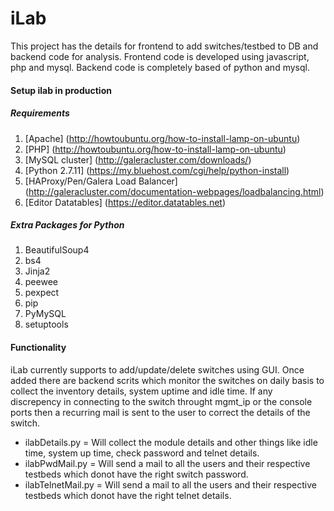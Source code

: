 # iLab

This project has the details for frontend to add switches/testbed to DB and backend code for analysis.
Frontend code is developed using javascript, php and mysql.
Backend code is completely based of python and mysql.

#### Setup ilab in production

##### Requirements
1. [Apache] (http://howtoubuntu.org/how-to-install-lamp-on-ubuntu)
2. [PHP] (http://howtoubuntu.org/how-to-install-lamp-on-ubuntu)
3. [MySQL cluster] (http://galeracluster.com/downloads/)
4. [Python 2.7.11] (https://my.bluehost.com/cgi/help/python-install)
5. [HAProxy/Pen/Galera Load Balancer] (http://galeracluster.com/documentation-webpages/loadbalancing.html)
6. [Editor Datatables] (https://editor.datatables.net)

##### Extra Packages for Python
1. BeautifulSoup4
2. bs4
3. Jinja2
5. peewee
6. pexpect
7. pip
8. PyMySQL
9. setuptools

#### Functionality

iLab currently supports to add/update/delete switches using GUI. Once added there are backend scrits which monitor the switches on daily basis to collect the inventory details, system uptime and idle time. If any discrepency in connecting to the switch throught mgmt_ip or the console ports then a recurring mail is sent to the user to correct the details of the switch.

- ilabDetails.py = Will collect the module details and other things like idle time, system up time, check password and telnet details.
- ilabPwdMail.py = Will send a mail to all the users and their respective testbeds which donot have the right switch password.
- ilabTelnetMail.py = Will send a mail to all the users and their respective testbeds which donot have the right telnet details.
